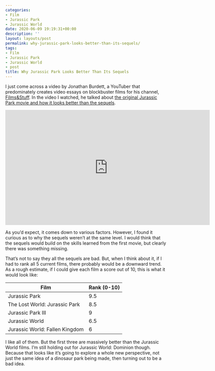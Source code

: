 ```yaml
---
categories:
- Film
- Jurassic Park
- Jurassic World
date: 2020-06-09 19:19:31+00:00
description: ''
layout: layouts/post
permalink: why-jurassic-park-looks-better-than-its-sequels/
tags:
- Film
- Jurassic Park
- Jurassic World
- post
title: Why Jurassic Park Looks Better Than Its Sequels
---
```


<p>I just come across a video by Jonathan Burdett, a YouTuber that predominately creates video essays on blockbuster films for his channel, <a href="https://www.youtube.com/channel/UCcddcRNcQfVwCMmvV2QWf8Q/about">Films&amp;Stuff</a>. In the video I watched, he talked about <a href="https://www.youtube.com/watch?v=BKALxKbjOaE">the original Jurassic Park movie and how it looks better than the sequels</a>.</p>
<span class="embed-youtube" style="text-align:center; display: block;"><iframe class='youtube-player' width='640' height='360' src='https://www.youtube-nocookie.com/embed/BKALxKbjOaE?version=3&#038;rel=1&#038;fs=1&#038;autohide=2&#038;showsearch=0&#038;showinfo=1&#038;iv_load_policy=1&#038;wmode=transparent' allowfullscreen='true' style='border:0;'></iframe></span>
<p>As you&#8217;d expect, it comes down to various factors. However, I found it curious as to why the sequels weren&#8217;t at the same level. I would think that the sequels would build on the skills learned from the first movie, but clearly there was something missing.</p>
<p>That&#8217;s not to say they all the sequels are bad. But, when I think about it, if I had to rank all 5 current films, there probably would be a downward trend. As a rough estimate, if I could give each film a score out of 10, this is what it would look like:</p>
<table>
<thead>
<tr>
<th>Film</th>
<th>Rank (0-10)</th>
</tr>
</thead>
<tbody>
<tr>
<td>Jurassic Park</td>
<td>9&#46;5</td>
</tr>
<tr>
<td>The Lost World: Jurassic Park</td>
<td>8&#46;5</td>
</tr>
<tr>
<td>Jurassic Park III</td>
<td>9</td>
</tr>
<tr>
<td>Jurassic World</td>
<td>6&#46;5</td>
</tr>
<tr>
<td>Jurassic World: Fallen Kingdom</td>
<td>6</td>
</tr>
</tbody>
</table>
<p>I like all of them. But the first three are massively better than the Jurassic World films. I&#8217;m still holding out for Jurassic World: Dominion though. Because that looks like it&#8217;s going to explore a whole new perspective, not just the same idea of a dinosaur park being made, then turning out to be a bad idea.</p>